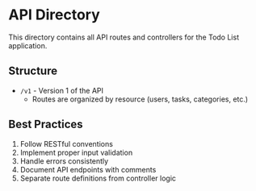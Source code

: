 # API Directory

This directory contains all API routes and controllers for the Todo List application.

## Structure

- `/v1` - Version 1 of the API
  - Routes are organized by resource (users, tasks, categories, etc.)

## Best Practices

1. Follow RESTful conventions
2. Implement proper input validation
3. Handle errors consistently
4. Document API endpoints with comments
5. Separate route definitions from controller logic